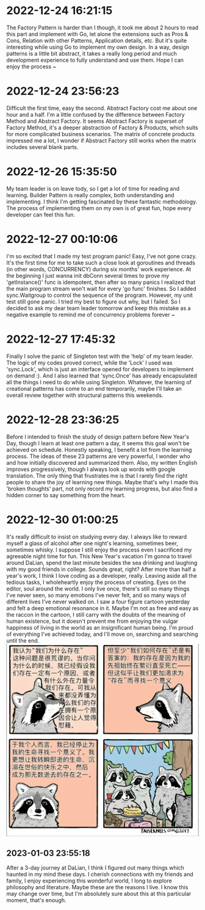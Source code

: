 # 2022-12-24 16:21:15
The Factory Pattern is harder than I though, it took me about 2 hours to read this part and implement with Go, let alone the extensions such as Pros & Cons, Relation with other Patterns, Application details, etc. But it's quite interesting while using Go to implement my own design. In a way, design patterns is a little bit abstract, it takes a really long period and much development experience to fully understand and use them. Hope I can enjoy the process ~

# 2022-12-24 23:56:23
Difficult the first time, easy the second. Abstract Factory cost me about one hour and a half. I'm a little confused by the difference between Factory Method and Abstract Factory. It seems Abstract Factory is superset of Factory Method, it's a deeper abstraction of Factory & Products, which suits for more complicated business scenarios. The matrix of concrete products impressed me a lot, I wonder if Abstract Factory still works when the matrix includes several blank parts.

# 2022-12-26 15:35:50
My team leader is on leave tody, so I get a lot of time for reading and learning. Builder Pattern is really complex, both understanding and implementing. I think I'm getting fascinated by these fantastic methodology. The process of implementing them on my own is of great fun, hope every developer can feel this fun.

# 2022-12-27 00:10:06
I'm so excited that I made my test program panic! Easy, I've not gone crazy. It's the first time for me to take such a close look at goroutines and threads (in other words, CONCURRENCY) during six months' work experience. At the beginning I just wanna init dbConn several times to prove my 'getInstance()' func is idempotent, then after so many panics I realized that the main program stream won't wait for every 'go func' finishes. So I added sync.Waitgroup to control the sequence of the program. However, my unit test still gone panic. I tried my best to figure out why, but I failed. So I decided to ask my dear team leader tomorrow and keep this mistake as a negative example to remind me of concurrency problems forever ~

# 2022-12-27 17:45:32
Finally I solve the panic of Singleton test with the 'help' of my team leader. The logic of my codes proved correct, while the 'Lock' I used was 'sync.Lock', which is just an interface opened for developers to implement on demand :). And I also learned that 'sync.Once' has already encapsulated all the things I need to do while using Singleton. Whatever, the learning of creational patterns has come to an end temporarily, maybe I'll take an overall review together with structural patterns this weekends. 

# 2022-12-28 23:36:25
Before I intended to finish the study of design pattern before New Year's Day, though I learn at least one pattern a day, it seems this goal won't be achieved on schedule. Honestly speaking, I benefit a lot from the learning process. The ideas of these 23 patterns are very powerful, I wonder who and how initially discovered and summarized them. Also, my written English improves progressively, though I always look up words with google translation. The only thing that frustrates me is that I rarely find the right people to share the joy of learning new things. Maybe that's why I made this 'broken thoughts' part, not only record my learning progress, but also find a hidden corner to say something from the heart.

# 2022-12-30 01:00:25
It's really difficult to insist on studying every day. I always like to reward myself a glass of alcohol after one night's learning, sometimes beer, sometimes whisky. I suppose I still enjoy the process even I sacrificed my agreeable night time for fun. This New Year's vacation I'm gonna to travel around DaLian, spend the last minute besides the sea drinking and laughing with my good friends in college. Sounds great, right? After more than half a year's work, I think I love coding as a developer, really. Leaving aside all the tedious tasks, I wholeheartly enjoy the process of creating. Eyes on the editor, soul around the world. I only live once, there's still so many things I've never seen, so many emotions I've never felt, and so many ways of different lives I've never walked on. I saw a four figure cartoon yesterday and felt a deep emotional resonance in it. Maybe I'm not as free and easy as the raccon in the cartoon, I still carry with the doubts of the meaning of human existence, but it doesn't prevent me from enjoying the vulgar happiness of living in the world as an insignificant human being. I'm proud of everything I've achieved today, and I'll move on, searching and searching until the end.
![avatar](raccon.jpg)

## 2023-01-03 23:55:18
After a 3-day journey at DaLian, I think I figured out many things which haunted in my mind these days. I cherish connections with my friends and family, I enjoy experiencing this wonderful world, I long to explore philosophy and literature. Maybe these are the reasons I live. I know this may change over time, but I'm absolutely sure about this at this particular moment, that's enough. 